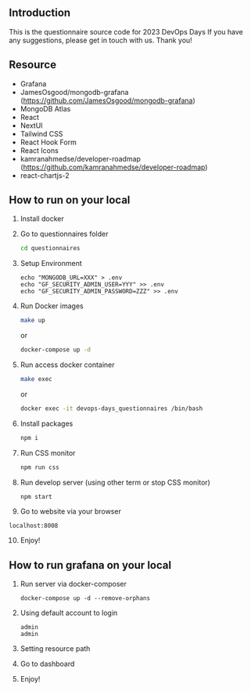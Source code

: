 ## Introduction

This is the questionnaire source code for 2023 DevOps Days
If you have any suggestions, please get in touch with us. Thank you!

## Resource

- Grafana
- JamesOsgood/mongodb-grafana (https://github.com/JamesOsgood/mongodb-grafana)
- MongoDB Atlas
- React
- NextUI
- Tailwind CSS
- React Hook Form
- React Icons
- kamranahmedse/developer-roadmap (https://github.com/kamranahmedse/developer-roadmap)
- react-chartjs-2

## How to run on your local

1. Install docker

2. Go to questionnaires folder

   ```bash
   cd questionnaires
   ```

3. Setup Environment

   ```
   echo "MONGODB_URL=XXX" > .env
   echo "GF_SECURITY_ADMIN_USER=YYY" >> .env
   echo "GF_SECURITY_ADMIN_PASSWORD=ZZZ" >> .env
   ```

4. Run Docker images

   ```bash
   make up
   ```

   or

   ```bash
   docker-compose up -d
   ```

5. Run access docker container

   ```bash
   make exec
   ```

   or

   ```bash
   docker exec -it devops-days_questionnaires /bin/bash
   ```

6. Install packages

   ```bash
   npm i
   ```

7. Run CSS monitor

   ```bash
   npm run css
   ```

8. Run develop server (using other term or stop CSS monitor)

   ```bash
   npm start
   ```

9. Go to website via your browser

```
localhost:8008
```

10. Enjoy!

## How to run grafana on your local

1. Run server via docker-composer

   ```
   docker-compose up -d --remove-orphans
   ```

2. Using default account to login

   ```
   admin
   admin
   ```

3. Setting resource path

4. Go to dashboard

5. Enjoy!
